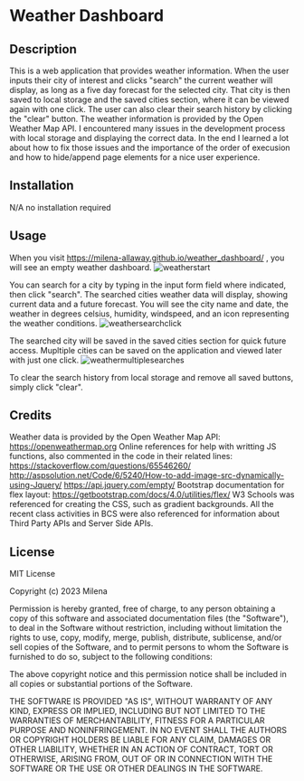 # Weather Dashboard

## Description
This is a web application that provides weather information. When the user inputs their city of interest and clicks "search" the current weather will display, as long as a five day forecast for the selected city. That city is then saved to local storage and the saved cities section, where it can be viewed again with one click. The user can also clear their search history by clicking the "clear" button. The weather information is provided by the Open Weather Map API. I encountered many issues in the development process with local storage and displaying the correct data. In the end I learned a lot about how to fix those issues and the importance of the order of execusion and how to hide/append page elements for a nice user experience.

## Installation
N/A no installation required

## Usage
When you visit https://milena-allaway.github.io/weather_dashboard/ , you will see an empty weather dashboard.
![weatherstart](https://github.com/milena-allaway/weather_dashboard/assets/132115087/1480dee1-8026-46e2-99de-63a3f564290c)

You can search for a city by typing in the input form field where indicated, then click "search". The searched cities weather data will display, showing current data and a future forecast. You will see the city name and date, the weather in degrees celsius, humidity, windspeed, and an icon representing the weather conditions.
![weathersearchclick](https://github.com/milena-allaway/weather_dashboard/assets/132115087/ef52f944-6b67-42bd-982e-89b7dba01d08)

The searched city will be saved in the saved cities section for quick future access.  Mupltiple cities can be saved on the application and viewed later with just one click. 
![weathermultiplesearches](https://github.com/milena-allaway/weather_dashboard/assets/132115087/541bb21e-83b4-434b-b465-4307005abb08)

To clear the search history from local storage and remove all saved buttons, simply click "clear".

## Credits
Weather data is provided by the Open Weather Map API:
https://openweathermap.org
Online references for help with writting JS functions, also commented in the code in their related lines:
https://stackoverflow.com/questions/65546260/
http://aspsolution.net/Code/6/5240/How-to-add-image-src-dynamically-using-Jquery/
https://api.jquery.com/empty/
Bootstrap documentation for flex layout:
https://getbootstrap.com/docs/4.0/utilities/flex/
W3 Schools was referenced for creating the CSS, such as gradient backgrounds.
All the recent class activities in BCS were also referenced for information about Third Party APIs and Server Side APIs. 

## License
MIT License

Copyright (c) 2023 Milena

Permission is hereby granted, free of charge, to any person obtaining a copy
of this software and associated documentation files (the "Software"), to deal
in the Software without restriction, including without limitation the rights
to use, copy, modify, merge, publish, distribute, sublicense, and/or sell
copies of the Software, and to permit persons to whom the Software is
furnished to do so, subject to the following conditions:

The above copyright notice and this permission notice shall be included in all
copies or substantial portions of the Software.

THE SOFTWARE IS PROVIDED "AS IS", WITHOUT WARRANTY OF ANY KIND, EXPRESS OR
IMPLIED, INCLUDING BUT NOT LIMITED TO THE WARRANTIES OF MERCHANTABILITY,
FITNESS FOR A PARTICULAR PURPOSE AND NONINFRINGEMENT. IN NO EVENT SHALL THE
AUTHORS OR COPYRIGHT HOLDERS BE LIABLE FOR ANY CLAIM, DAMAGES OR OTHER
LIABILITY, WHETHER IN AN ACTION OF CONTRACT, TORT OR OTHERWISE, ARISING FROM,
OUT OF OR IN CONNECTION WITH THE SOFTWARE OR THE USE OR OTHER DEALINGS IN THE
SOFTWARE.
